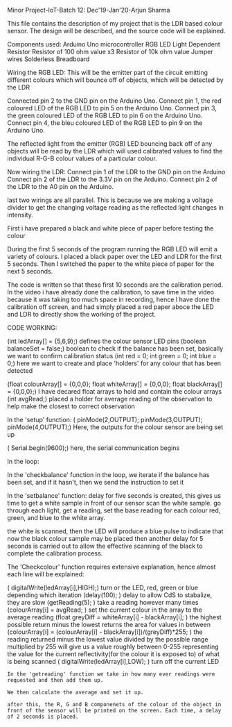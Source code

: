 Minor Project-IoT-Batch 12: Dec'19-Jan'20-Arjun Sharma

This file contains the description of my project that is the LDR based colour sensor. The design will be described, and the source code will be explained.

Components used:
Arduino Uno microcontroller
RGB LED
Light Dependent Resistor
Resistor of 100 ohm value x3
Resistor of 10k ohm value
Jumper wires
Solderless Breadboard

Wiring the RGB LED:
This will be the emitter part of the circuit emitting different colours which will bounce off of objects, which will be detected by the LDR

Connected pin 2 to the GND pin on the Arduino Uno.
Connect pin 1, the red coloured LED of the RGB LED to pin 5 on the Arduino Uno.
Connect pin 3, the green coloured LED of the RGB LED to pin 6 on the Arduino Uno.
Connect pin 4, the bleu coloured LED of the RGB LED to pin 9 on the Arduino Uno.

The reflected light from the emitter (RGB) LED bouncing back off of any objects will be read by the LDR which will used calibrated values to find the individual R-G-B colour values of a particular colour.

Now wiring the LDR:
Connect pin 1 of the LDR to the GND pin on the Arduino
Connect pin 2 of the LDR to the 3.3V pin on the Arduino.
Connect pin 2 of the LDR to the A0 pin on the Arduino.

 last two wirings are all parallel. This is because we are making a voltage divider to get the changing voltage reading as the reflected light changes in intensity.
 
 First i have prepared a black and white piece of paper before testing the colour

During the first 5 seconds of the program running the RGB LED will emit a variety of colours. I placed a black paper over the LED and LDR for the first 5 seconds. Then I switched the paper to the white piece of paper for the next 5 seconds.


The code is written so that these first 10 seconds are the calibration period. In the video i have already done the calibration, to save time in the video because it was taking too much space in recording, hence I have done the calibration off screen, and had simply placed a red paper aboce the LED and LDR to directly show the working of the project. 

CODE WORKING:

(int ledArray[] = {5,6,9};) defines the colour sensor LED pins
(boolean balanceSet = false;) boolean to check if the balance has been set, basically we want to confirm calibration status
(int red = 0;
int green = 0;
int blue = 0;)  here we want to create and place 'holders' for any colour that has been detected

(float colourArray[] = {0,0,0};
float whiteArray[] = {0,0,0};
float blackArray[] = {0,0,0};) I have decared float arrays to hold and contain the colour arrays
(int avgRead;) placed a holder for average reading of the observation to help make the closest to correct observation

In the 'setup' function:
(  pinMode(2,OUTPUT);
  pinMode(3,OUTPUT);
  pinMode(4,OUTPUT);) Here, the outputs for the colour sensor are being set up
  
  ( Serial.begin(9600);) here, the serial communication begins
  
In the loop:

In the 'checkbalance' function in the loop, we iterate if the balance has been set, and if it hasn't, then we send the instruction to set it

In the 'setbalance' function:
 delay for five seconds is created, this gives us time to get a white sample in front of our sensor
 scan the white sample.
 go through each light, get a reading, set the base reading for each colour red, green, and blue to the white array.
 
 the white is scanned, then the LED will produce a blue pulse to indicate that now the black colour sample may be placed
 then another delay for 5 seconds is carried out to allow the effective scanning of the black to complete the calibration process.
 
 The 'Checkcolour' function requires extensive explanation, hence almost each line will be explained:
 
   (  digitalWrite(ledArray[i],HIGH);)  turn or the LED, red, green or blue depending which iteration
     (delay(100);        )              delay to allow CdS to stabalize, they are slow
     (getReading(5);      )            take a reading however many times
     (colourArray[i] = avgRead; )       set the current colour in the array to the average reading
     (float greyDiff = whiteArray[i] - blackArray[i];  ) the highest possible return minus the lowest returns the area for values in between
     (colourArray[i] = (colourArray[i] - blackArray[i])/(greyDiff)*255; ) the reading returned minus the lowest value divided by the possible range multiplied by 255 will give us a value roughly between 0-255 representing the value for the current reflectivity(for the colour it is exposed to) of what is being scanned
    ( digitalWrite(ledArray[i],LOW); )   turn off the current LED
    
    In the 'getreading' function we take in how many ever readings were requested and then add them up.
    
    We then calculate the average and set it up.
    
    after this, the R, G and B componenets of the colour of the object in front of the sensor will be printed on the screen. Each time, a delay of 2 seconds is placed.
    
    
